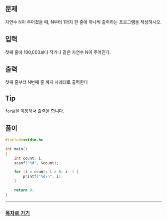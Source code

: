 ## 문제

자연수 N이 주어졌을 때, N부터 1까지 한 줄에 하나씩 출력하는 프로그램을 작성하시오.

## 입력

첫째 줄에 100,000보다 작거나 같은 자연수 N이 주어진다.

## 출력

첫째 줄부터 N번째 줄 까지 차례대로 출력한다

## Tip

`for문`을 이용해서 출력을 합니다.

## 풀이
```c
#include<stdio.h>

int main()
{
	int count, i;
	scanf("%d", &count);

	for (i = count; i > 0; i--) {
		printf("%d\n", i);
	}

	return 0;
}
```
---

### [목차로 가기](./../../../../)